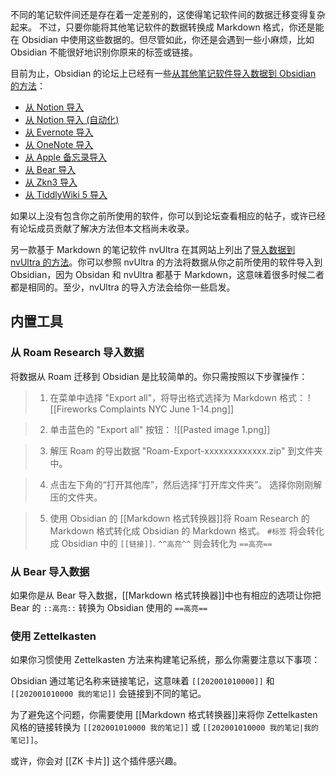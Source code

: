 不同的笔记软件间还是存在着一定差别的，这使得笔记软件间的数据迁移变得复杂起来。
不过，只要你能将其他笔记软件的数据转换成 Markdown 格式，你还是能在 Obsidian 中使用这些数据的。但尽管如此，你还是会遇到一些小麻烦，比如 Obsidian 不能很好地识别你原来的标签或链接。

目前为止，Obsidian 的论坛上已经有一些[从其他笔记软件导入数据到 Obsidian 的方法](https://forum.obsidian.md/t/meta-post-migration-workflows/768)：

- [从 Notion 导入](https://forum.obsidian.md/t/import-from-notion/636)
- [从 Notion 导入 (自动化)](https://forum.obsidian.md/t/notion-2-obsidian-migration-instructions/2728)
- [从 Evernote 导入](https://forum.obsidian.md/t/import-from-evernote/108)
- [从 OneNote 导入](https://forum.obsidian.md/t/new-tool-for-migration-from-onenote-updated-and-improved-version/3055)
- [从 Apple 备忘录导入](https://forum.obsidian.md/t/migrate-from-apple-notes-to-obsidian/732)
- [从 Bear 导入](https://forum.obsidian.md/t/import-from-bear-app/2284)
- [从 Zkn3 导入](https://forum.obsidian.md/t/migrating-from-zkn3-to-obsidian-without-losing-your-tags-and-internal-links-documentation/7457)
- [从 TiddlyWiki 5 导入](https://forum.obsidian.md/t/migrate-from-tiddlywiki-5-to-obsidian/731)

如果以上没有包含你之前所使用的软件，你可以到论坛查看相应的帖子，或许已经有论坛成员贡献了解决方法但本文档尚未收录。

另一款基于 Markdown 的笔记软件 nvUltra 在其网站上列出了[导入数据到 nvUltra 的方法](https://nvultra.com/help/importing)。你可以参照 nvUltra 的方法将数据从你之前所使用的软件导入到 Obsidian，因为 Obsidan 和 nvUltra 都基于 Markdown，这意味着很多时候二者都是相同的。至少，nvUltra 的导入方法会给你一些启发。

## 内置工具

### 从 Roam Research 导入数据

将数据从 Roam 迁移到 Obsidian 是比较简单的。你只需按照以下步骤操作：

> 1. 在菜单中选择 "Export all"，将导出格式选择为 Markdown 格式：
> ![[Fireworks Complaints NYC June 1-14.png]]

> 2. 单击蓝色的 "Export all" 按钮：
> ![[Pasted image 1.png]]

> 3. 解压 Roam 的导出数据 "Roam-Export-xxxxxxxxxxxxx.zip" 到文件夹中。

> 4. 点击左下角的“打开其他库”，然后选择“打开库文件夹”。
> 选择你刚刚解压的文件夹。

> 5. 使用 Obsidian 的 [[Markdown 格式转换器]]将 Roam Research 的 Markdown 格式转化成 Obsidian 的 Markdown 格式。
>  `#标签` 将会转化成 Obsidian 中的 `[[链接]]`.
>  `^^高亮^^` 则会转化为 `==高亮==`

### 从 Bear 导入数据

如果你是从 Bear 导入数据，[[Markdown 格式转换器]]中也有相应的选项让你把 Bear 的 `::高亮::` 转换为 Obsidian 使用的 `==高亮==`

### 使用 Zettelkasten

如果你习惯使用 Zettelkasten 方法来构建笔记系统，那么你需要注意以下事项：

Obsidian 通过笔记名称来链接笔记，这意味着 `[[202001010000]]` 和 `[[202001010000 我的笔记]]` 会链接到不同的笔记。

为了避免这个问题，你需要使用 [[Markdown 格式转换器]]来将你 Zettelkasten 风格的链接转换为 `[[202001010000 我的笔记]]` 或 `[[202001010000 我的笔记|我的笔记]]`。

或许，你会对 [[ZK 卡片]] 这个插件感兴趣。
